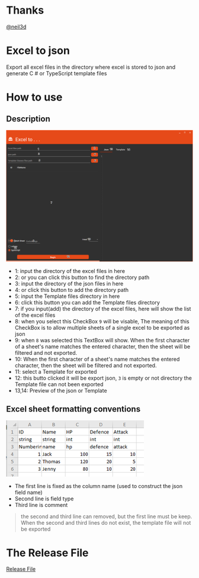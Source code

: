 # Thanks

[@neil3d](https://github.com/neil3d/)

# Excel to json

Export all excel files in the directory where excel is stored to json and generate C # or TypeScript template files

# How to use

## Description

![img](Images/image.png)

* 1: input the directory of the excel files in here
* 2: or you can click this button to find the directory path
* 3: input the directory of the json files in here
* 4: or click this button to add the directory path
* 5: input the Template files directory in here
* 6: click this button you can add the Template files directory
* 7: if you input(add) the directory of the excel files, here will show the list of the excel files
* 8: when you select this CheckBox `9` will be visable, The meaning of this CheckBox is to allow multiple sheets of a single excel to be exported as json
* 9: when `8` was selected this TextBox will show. When the first character of a sheet's name matches the entered character, then the sheet will be filtered and not exported.
* 10: When the first character of a sheet's name matches the entered character, then the sheet will be filtered and not exported.
* 11: select a Template for exported
* 12: this butto clicked it will be export json, `3` is empty or not directory the Template file can not been exported
* 13,14: Preview of the json or Template

## Excel sheet formatting conventions

![img](Images/example_data.png)

* The first line is fixed as the column name (used to construct the json field name)
* Second line is field type
* Third line is comment

> the second and third line can removed, but the first line must be keep. When the second and third lines do not exist, the template file will not be exported

# The Release File

[Release File](https://depac.coding.net/p/Excel2Json/attachment/default/preview/5536227)